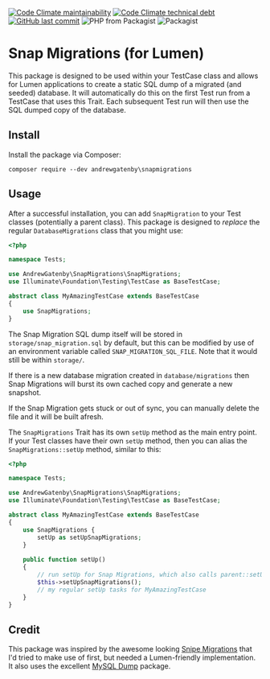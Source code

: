[![Code Climate maintainability](https://img.shields.io/codeclimate/maintainability/AndrewGatenbyVS/snap-migrations.svg)](https://codeclimate.com/github/AndrewGatenbyVS/snap-migrations)
[![Code Climate technical debt](https://img.shields.io/codeclimate/tech-debt/AndrewGatenbyVS/snap-migrations.svg)](https://codeclimate.com/github/AndrewGatenbyVS/snap-migrations)
[![GitHub last commit](https://img.shields.io/github/last-commit/AndrewGatenbyVS/snap-migrations.svg)](https://github.com/AndrewGatenbyVS/snap-migrations/commits/master)
![PHP from Packagist](https://img.shields.io/packagist/php-v/andrewgatenby/snapmigrations.svg)
![Packagist](https://img.shields.io/packagist/dd/AndrewGatenby/snapmigrations.svg?color=00cc00&style=flat)

# Snap Migrations (for Lumen)

This package is designed to be used within your TestCase class and allows for Lumen applications to create a static SQL 
dump of a migrated (and seeded) database. It will automatically do this on the first Test run from a TestCase that uses 
this Trait.  Each subsequent Test run will then use the SQL dumped copy of the database.

## Install

Install the package via Composer:

```
composer require --dev andrewgatenby\snapmigrations
```

## Usage

After a successful installation, you can add `SnapMigration` to your Test classes (potentially a parent class).  This 
package is designed to *replace* the regular `DatabaseMigrations` class that you might use:

```php
<?php

namespace Tests;

use AndrewGatenby\SnapMigrations\SnapMigrations;
use Illuminate\Foundation\Testing\TestCase as BaseTestCase;

abstract class MyAmazingTestCase extends BaseTestCase
{
    use SnapMigrations;
}
```

The Snap Migration SQL dump itself will be stored in `storage/snap_migration.sql` by default, but this can be modified
by use of an environment variable called `SNAP_MIGRATION_SQL_FILE`. Note that it would still be within `storage/`.

If there is a new database migration created in `database/migrations` then Snap Migrations will burst its own cached
copy and generate a new snapshot.

If the Snap Migration gets stuck or out of sync, you can manually delete the file and it will be built afresh.

The `SnapMigrations` Trait has its own `setUp` method as the main entry point. If your Test classes have their own 
`setUp` method, then you can alias the `SnapMigrations::setUp` method, similar to this:

```php
<?php

namespace Tests;

use AndrewGatenby\SnapMigrations\SnapMigrations;
use Illuminate\Foundation\Testing\TestCase as BaseTestCase;

abstract class MyAmazingTestCase extends BaseTestCase
{
    use SnapMigrations {
        setUp as setUpSnapMigrations;
    }
    
    public function setUp()
    {
        // run setUp for Snap Migrations, which also calls parent::setUp()
        $this->setUpSnapMigrations();
        // my regular setUp tasks for MyAmazingTestCase
    }
}
```

## Credit
This package was inspired by the awesome looking [Snipe Migrations](https://github.com/drfraker/snipe-migrations) that I'd tried to make use of first, but needed a Lumen-friendly implementation. It also uses the excellent 
[MySQL Dump](https://github.com/dg/MySQL-dump) package.
